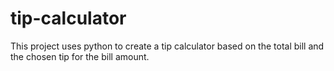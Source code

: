 # tip-calculator
This project uses python to create a tip calculator based on the total bill and the chosen tip for the bill amount.
